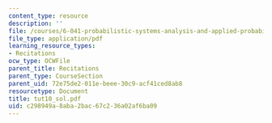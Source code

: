 ```yaml
---
content_type: resource
description: ''
file: /courses/6-041-probabilistic-systems-analysis-and-applied-probability-spring-2006/c298949a8aba2bac67c236a02af6ba09_tut10_sol.pdf
file_type: application/pdf
learning_resource_types:
- Recitations
ocw_type: OCWFile
parent_title: Recitations
parent_type: CourseSection
parent_uid: 72e75de2-011e-beee-30c9-acf41ced8ab8
resourcetype: Document
title: tut10_sol.pdf
uid: c298949a-8aba-2bac-67c2-36a02af6ba09
---
```

